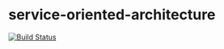 # service-oriented-architecture
[![Build Status](https://travis-ci.com/eecs-susu/service-oriented-architecture.svg?branch=master)](https://travis-ci.com/eecs-susu/service-oriented-architecture)
